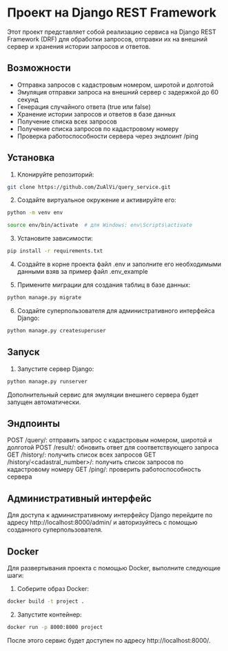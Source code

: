 # Проект на Django REST Framework

Этот проект представляет собой реализацию сервиса на Django REST Framework (DRF) для обработки запросов, отправки их на внешний сервер и хранения истории запросов и ответов.

## Возможности

- Отправка запросов с кадастровым номером, широтой и долготой
- Эмуляция отправки запроса на внешний сервер с задержкой до 60 секунд
- Генерация случайного ответа (true или false)
- Хранение истории запросов и ответов в базе данных
- Получение списка всех запросов
- Получение списка запросов по кадастровому номеру
- Проверка работоспособности сервера через эндпоинт /ping

## Установка

1. Клонируйте репозиторий:

```bash
git clone https://github.com/ZuAlVi/query_service.git
```

2. Создайте виртуальное окружение и активируйте его:
```bash
python -m venv env

source env/bin/activate  # для Windows: env\Scripts\activate
```
3. Установите зависимости:

```bash
pip install -r requirements.txt
```

4. Создайте в корне проекта файл .env и заполните его необходимыми данными взяв за пример файл .env_example


5. Примените миграции для создания таблиц в базе данных:

```bash
python manage.py migrate
```

6. Создайте суперпользователя для административного интерфейса Django:

```bash
python manage.py createsuperuser
```
## Запуск

1. Запустите сервер Django:
```bash
python manage.py runserver
```
Дополнительный сервис для эмуляции внешнего сервера будет запущен автоматически.

## Эндпоинты

POST /query/: отправить запрос с кадастровым номером, широтой и долготой
POST /result/: обновить ответ для соответствующего запроса
GET /history/: получить список всех запросов
GET /history/<cadastral_number>/: получить список запросов по кадастровому номеру
GET /ping/: проверить работоспособность сервера

## Административный интерфейс

Для доступа к административному интерфейсу Django перейдите по адресу http://localhost:8000/admin/ и авторизуйтесь с помощью созданного суперпользователя.

## Docker

Для развертывания проекта с помощью Docker, выполните следующие шаги:

1. Соберите образ Docker:

```bash
docker build -t project .
```
2. Запустите контейнер:

```bash
docker run -p 8000:8000 project
```

После этого сервис будет доступен по адресу http://localhost:8000/.